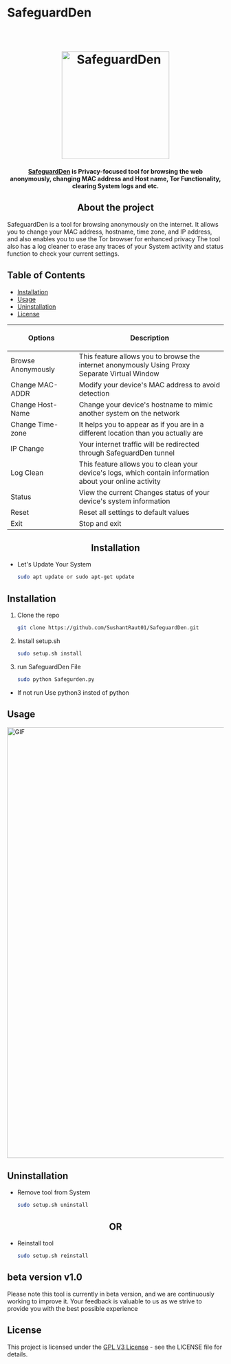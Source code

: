 # SafeguardDen

<h1 align="center">
  <br>
  <img src="https://github.com/SushantRaut01/SafeguardDen/blob/07cd4ffd5a8e602e115ad79623738cf6e38e59b1/resources/Project%20Logo/1682537644376.png" alt="SafeguardDen" width="250">
</h1>

<h4 align="center"> <a href="https://github.com/SushantRaut01" target="_blank">SafeguardDen</a> is Privacy-focused tool for browsing the web anonymously, changing MAC address and Host name, Tor Functionality, clearing System logs and etc. </h4>

<h2 align="center">About the project</h2>

SafeguardDen is a tool for browsing anonymously on the internet. It allows you to change your MAC address, hostname, time zone, and IP address, and also enables you to use the Tor browser for enhanced privacy The tool also has a log cleaner to erase any traces of your System activity and status function to check your current settings.


## Table of Contents

- [Installation](#installation)
- [Usage](#usage)
- [Uninstallation](#uninstallation)
- [License](#license)

<table align="center">
    <thead>
    <tr>
      <th align="center"><img width="225" height="0"> <p>Options</p></th>
      <th align="center"><img width="225" height="0"> <p>Description</p></th>
    </tr>
  </thead>
  <tbody>
    <tr>
      <td>Browse Anonymously</td>
       <td>This feature allows you to browse the internet anonymously Using Proxy Separate Virtual Window </td>
    </tr>
    <tr>
      <td>Change MAC-ADDR</td> 
       <td>Modify your device's MAC address to avoid detection</td>
    </tr>
    <tr>
      <td>Change Host-Name</td>
       <td>Change your device's hostname to mimic another system on the network</td>
    </tr>
    <tr>
      <td>Change Time-zone</td>
       <td> It helps you to appear as if you are in a different location than you actually are</td>
    </tr>
    <tr>
      <td>IP Change</td>
       <td>Your internet traffic will be redirected through SafeguardDen tunnel </td>
    </tr>
        </tr>
    <tr>
      <td>Log Clean</td>
      <td>This feature allows you to clean your device's logs, which contain information about your online activity</td>
    </tr>
        </tr>
    <tr>
      <td>Status</td>
       <td>View the current Changes status of your device's system information</td>
    </tr>
        </tr>
    <tr>
      <td>Reset</td>
       <td>Reset all settings to default values</td>
    </tr>
        </tr>
    <tr>
      <td>Exit</td>
       <td>Stop and exit  </td>
    </tr>
  </tbody>
</table>

<h2 align="center">Installation</h2>

* Let's Update Your System

  ```sh
  sudo apt update or sudo apt-get update
  ```

## Installation

1. Clone the repo
 
   ```sh
   git clone https://github.com/SushantRaut01/SafeguardDen.git
   ```
2. Install setup.sh
 
   ```sh
   sudo setup.sh install
   ```
3. run SafeguardDen File

   ```sh
   sudo python Safegurden.py 
   ```
* If not run Use python3 insted of python


## Usage
<img alt="GIF" src="https://github.com/SushantRaut01/SafeguardDen/blob/b6616e78d47b7af12819abb75c26278e8c2a242a/resources/Project%20Logo/ezgif-1-3b8873fa33(1).gif" width="1000"/>



## Uninstallation

* Remove tool from System

   ```sh
   sudo setup.sh uninstall 
   ```
<h2 align="center">OR</h2>

* Reinstall tool

   ```sh
   sudo setup.sh reinstall 
   ```
## beta version v1.0
Please note this tool is currently in beta version, and we are continuously working to improve it. Your feedback is valuable to us as we strive to provide you with the best possible experience

## License

This project is licensed under the [GPL V3 License](LICENSE) - see the LICENSE file for details.
